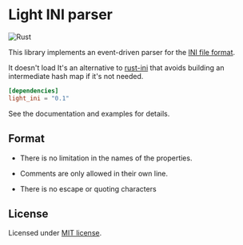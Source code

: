 Light INI parser
================

![Rust](https://github.com/lparcq/light-ini/workflows/Rust/badge.svg)

This library implements an event-driven parser for the [INI file format](https://en.wikipedia.org/wiki/INI_file).

It doesn't load It's an alternative to [rust-ini](https://crates.io/crates/rust-ini) that avoids building an intermediate hash map
if it's not needed.

```toml
[dependencies]
light_ini = "0.1"
```

See the documentation and examples for details.

## Format

- There is no limitation in the names of the properties.

- Comments are only allowed in their own line.

- There is no escape or quoting characters

## License

Licensed under [MIT license](LICENSE-MIT).
